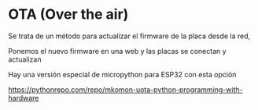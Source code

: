 # OTA (Over the air)

Se trata de un método para actualizar el firmware de la placa desde la red, 

Ponemos el nuevo firmware en una web y las placas se conectan y actualizan

Hay una versión especial de micropython para ESP32 con esta opción

https://pythonrepo.com/repo/mkomon-uota-python-programming-with-hardware